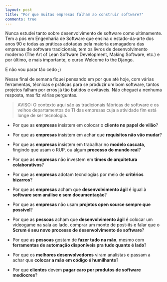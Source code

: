 ```yaml
---
layout: post
title: "Por que muitas empresas falham ao construir software?"
comments: true
---
```


Nunca estudei tanto sobre desenvolvimento de software como ultimamente. Tem a pós em Engenharia de Software que ensina o estado-da-arte dos anos 90 e todas as práticas adotadas pela maioria esmagadora das empresas de software tradicionais, tem os livros de desenvolvimento moderno (The Art of Lean Software Development, Making Software, etc.) e por último, e mais importante, o curso Welcome to the Django.

E não vou parar tão cedo ;)

Nesse final de semana fiquei pensando em por que até hoje, com várias ferramentas, técnicas e práticas para se produzir um bom software, tantos projetos falham por erros já tão batidos e evitáveis. Não cheguei a nenhuma resposta, mas fiz várias perguntas.

>AVISO: O contexto aqui são as tradicionais fábricas de software e os velhos departamentos de TI das empresas cuja a atividade fim está longe de ser tecnologia.

* Por que as __empresas__ insistem em colocar o __cliente no papel de vilão__?

* Por que as __empresas__ insistem em achar que __requisitos não vão mudar__?

* Por que as __empresas__ insistem em trabalhar no __modelo cascata__, fingindo que usam o RUP, ou algum __processo do mundo real__?

* Por que as __empresas__ não investem em __times de arquitetura colaborativos__?

* Por que as __empresas__ adotam tecnologias por meio de __critérios bizarros__?

* Por que as __empresas__ acham que __desenvolvimento ágil__ é igual à __software sem análise e sem documentação__?

* Por que as __empresas__ não usam __projetos open source sempre que possível__?

* Por que as __pessoas__ acham que __desenvolvimento ágil__ é colocar um videogame na sala ao lado, comprar um monte de post-its e falar que o __Scrum é seu novo processo de desenvolvimento de software__?

* Por que as __pessoas__ gostam de __fazer tudo na mão__, mesmo com __ferramentas de automação disponíveis pra tudo quanto é lado__?

* Por que os __melhores desenvolvedores__ viram analistas e passam a achar que __colocar a mão em código é humilhante__?

* Por que __clientes__ devem __pagar caro por produtos de software medíocres__?
